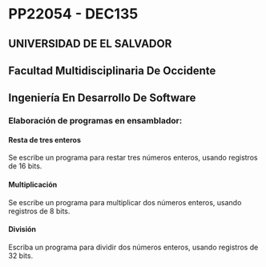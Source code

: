 # PP22054 - DEC135 
## UNIVERSIDAD DE EL SALVADOR 
## Facultad Multidisciplinaria De Occidente
## Ingeniería En Desarrollo De Software

### Elaboración de programas en ensamblador:

#### Resta de tres enteros
Se escribe un programa para restar tres números enteros, usando registros de 16 bits.

#### Multiplicación
Se escribe un programa para multiplicar dos números enteros, usando registros de 8 bits.

#### División
Escriba un programa para dividir dos números enteros, usando registros de 32 bits.
